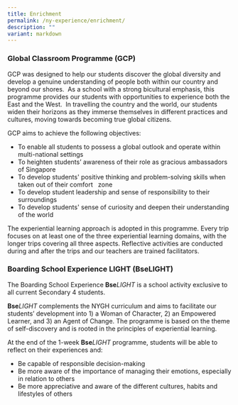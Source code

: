 ```yaml
---
title: Enrichment
permalink: /ny-experience/enrichment/
description: ""
variant: markdown
---
```

### Global Classroom Programme (GCP)


GCP was designed to help our students discover the global diversity and develop a genuine understanding of people both within our country and beyond our shores.  As a school with a strong bicultural emphasis, this programme provides our students with opportunities to experience both the East and the West.  In travelling the country and the world, our students widen their horizons as they immerse themselves in different practices and cultures, moving towards becoming true global citizens.

GCP aims to achieve the following objectives:

*   To enable all students to possess a global outlook and operate within multi-national settings
*   To heighten students’ awareness of their role as gracious ambassadors of Singapore
*   To develop students' positive thinking and problem-solving skills when taken out of their comfort   zone
*   To develop student leadership and sense of responsibility to their surroundings
*   To develop students' sense of curiosity and deepen their understanding of the world

The experiential learning approach is adopted in this programme. Every trip focuses on at least one of the three experiential learning domains, with the longer trips covering all three aspects. Reflective activities are conducted during and after the trips and our teachers are trained facilitators.


### Boarding School Experience LIGHT (BseLIGHT)


The Boarding School Experience **Bse**_LIGHT_ is a school activity exclusive to all current Secondary 4 students.

**Bse**_LIGHT_ complements the NYGH curriculum and aims to facilitate our students’ development into 1) a Woman of Character, 2) an Empowered Learner, and 3) an Agent of Change. The programme is based on the theme of self-discovery and is rooted in the principles of experiential learning. 

At the end of the 1-week **Bse**_LIGHT_ programme, students will be able to reflect on their experiences and:

*   Be capable of responsible decision-making
*   Be more aware of the importance of managing their emotions, especially in relation to others
*   Be more appreciative and aware of the different cultures, habits and lifestyles of others